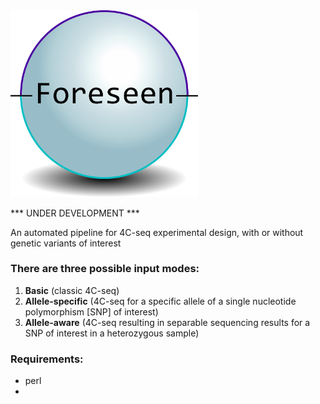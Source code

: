 <img src="https://github.com/hrayjones/foreseen/blob/main/foreseen.png?raw=true" width="300">

*** UNDER DEVELOPMENT ***

An automated pipeline for 4C-seq experimental design, with or without genetic variants of interest

### There are three possible input modes:
1) __Basic__ (classic 4C-seq)
2) __Allele-specific__ (4C-seq for a specific allele of a single nucleotide polymorphism [SNP] of interest)
3) __Allele-aware__ (4C-seq resulting in separable sequencing results for a SNP of interest in a heterozygous sample)

### Requirements:
- perl
- 

